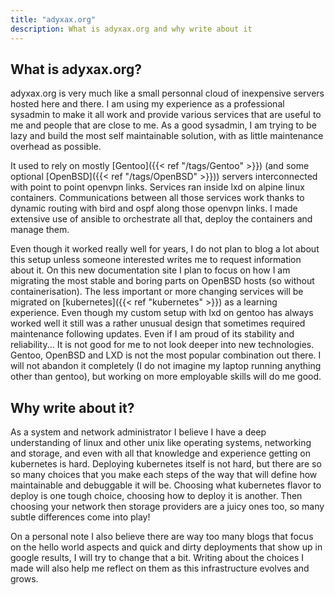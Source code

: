 ```yaml
---
title: "adyxax.org"
description: What is adyxax.org and why write about it
---
```


## What is adyxax.org?

adyxax.org is very much like a small personnal cloud of inexpensive servers hosted here and there. I am using my experience as a professional
sysadmin to make it all work and provide various services that are useful to me and people that are close to me. As a good sysadmin, I am trying to be lazy and build the most self
maintainable solution, with as little maintenance overhead as possible.

It used to rely on mostly [Gentoo]({{< ref "/tags/Gentoo" >}}) (and some optional [OpenBSD]({{< ref "/tags/OpenBSD" >}})) servers interconnected with point to point openvpn links. Services ran inside lxd on alpine linux containers. Communications between all those services work
thanks to dynamic routing with bird and ospf along those openvpn links. I made extensive use of ansible to orchestrate all that, deploy the containers and manage them.

Even though it worked really well for years, I do not plan to blog a lot about this setup unless someone interested writes me to request information about it. On this new documentation site I plan to focus on how I am migrating the most stable and boring parts on OpenBSD hosts (so without containerisation). The less important or more changing services will be migrated on [kubernetes]({{< ref "kubernetes" >}}) as a learning experience. Even though my custom setup with lxd on gentoo has always worked well it still was a rather unusual design that sometimes required maintenance following updates. Even if I am proud of its stability and reliability... It is not good for me to not look deeper into new technologies. Gentoo, OpenBSD and LXD is not the most popular combination out there. I will not abandon it completely (I do not imagine my laptop running anything other than gentoo), but working on more employable skills will do me good.

## Why write about it?

As a system and network administrator I believe I have a deep understanding of linux and other unix like operating systems, networking and storage, and even with all that knowledge and experience getting on kubernetes is hard. Deploying kubernetes itself is not hard, but there are so so many choices that you make each steps of the way that will define how maintainable and debuggable it will be. Choosing what kubernetes flavor to deploy is one tough choice, choosing how to deploy it is another. Then choosing your network then storage providers are a juicy ones too, so many subtle differences come into play!

On a personal note I also believe there are way too many blogs that focus on the hello world aspects and quick and dirty deployments that show up in google results, I will try to change that a bit. Writing about the choices I made will also help me reflect on them as this infrastructure evolves and grows.

